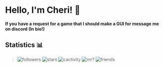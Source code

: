 # Hello, I'm Cheri! 👋

**If you have a request for a game that I should make a GUI for message me on discord (In bio!)**

## Statistics 📊

> ![followers](https://img.shields.io/github/followers/CheriBerrie?color=red&label=Followers&logo=github&style=for-the-badge) ![stars](https://img.shields.io/github/stars/CheriBerrie?color=red&logo=github&style=for-the-badge) ![cactivity](https://img.shields.io/github/commit-activity/m/CheriBerrie/Berries-Scripts?color=green&logo=github&style=for-the-badge) ![mr?](https://img.shields.io/badge/Moderated%20Repositories-Yes!-brightgreen?logo=github&style=for-the-badge) ![friends](https://img.shields.io/badge/Friends-8-green?style=for-the-badge&logo=discord&logoColor=white)
